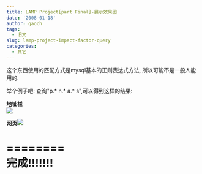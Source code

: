 ```yaml
---
title: LAMP Project[part Final]-展示效果图
date: '2008-01-18'
author: gaoch
tags:
  - 旧文
slug: lamp-project-impact-factor-query
categories:
  - 其它
---
```


这个东西使用的匹配方式是mysql基本的正则表达式方法,
所以可能不是一般人能用的.  
  
举个例子吧: 查询"p.\* n.\* a.\* s",可以得到这样的结果:  
  
**地址栏**  
<img src="http://hiphotos.baidu.com/spring%5Fgao/pic/item/a1ab983da8df0a0ebaa1671a.jpg" class="blogimg" />  
  
**网页**<img src="http://hiphotos.baidu.com/spring%5Fgao/pic/item/9348ac18f8f40e0934fa413e.jpg" class="blogimg" />  
  
========  
完成!!!!!!!  
========
